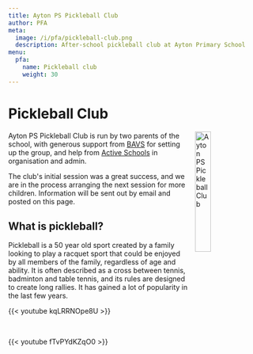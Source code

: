 ```yaml
---
title: Ayton PS Pickleball Club
author: PFA
meta:
  image: /i/pfa/pickleball-club.png
  description: After-school pickleball club at Ayton Primary School
menu:
  pfa:
    name: Pickleball club
    weight: 30
---
```


# Pickleball Club

<img src="/i/pfa/pickleball-club.svg" alt="Ayton PS Pickleball Club" style="width:25%;height:auto;float:right;margin-left:1em;margin-bottom:1em;">

Ayton PS Pickleball Club is run by two parents of the school, with generous support from [BAVS](https://www.bavs.org.uk) for setting up the group, and help from [Active Schools](https://sportscotland.org.uk/schools/active-schools/) in organisation and admin.

The club's initial session was a great success, and we are in the process arranging the next session for more children. Information will be sent out by email and posted on this page.

## What is pickleball?

Pickleball is a 50 year old sport created by a family looking to play a racquet sport that could be enjoyed by all members of the family, regardless of age and ability. It is often described as a cross between tennis, badminton and table tennis, and its rules are designed to create long rallies. It has gained a lot of popularity in the last few years.

{{< youtube kqLRRNOpe8U >}}

&nbsp;

{{< youtube fTvPYdKZqO0 >}}
